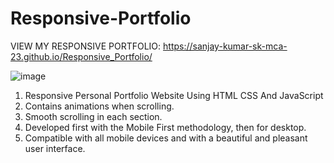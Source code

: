 # Responsive-Portfolio

VIEW MY RESPONSIVE PORTFOLIO: https://sanjay-kumar-sk-mca-23.github.io/Responsive_Portfolio/

![image](https://github.com/Sanjay-Kumar-SK-MCA-23/Responsive-Portfolio/assets/139735109/5a5807f2-d256-4cec-90df-7990de35d676)

1. Responsive Personal Portfolio Website Using HTML CSS And JavaScript
2. Contains animations when scrolling.
3. Smooth scrolling in each section.
4. Developed first with the Mobile First methodology, then for desktop.
5. Compatible with all mobile devices and with a beautiful and pleasant user interface.
